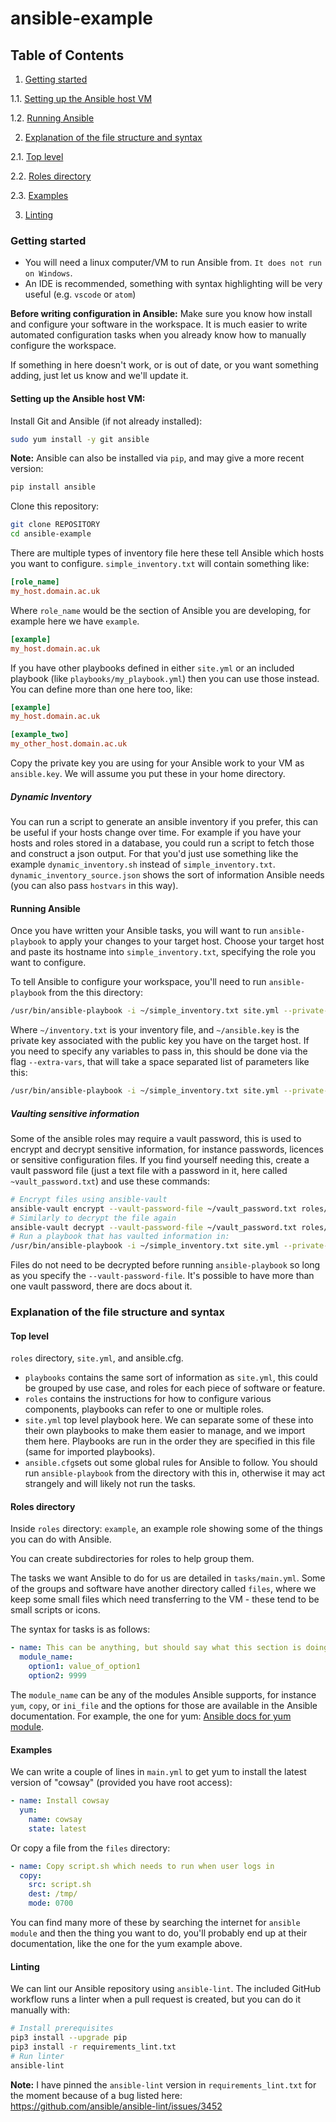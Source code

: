 # ansible-example


## Table of Contents

1. [Getting started](#start)

1.1. [Setting up the Ansible host VM](#setup)

1.2. [Running Ansible](#run_ansible)

2. [Explanation of the file structure and syntax](#structure)

2.1. [Top level](#top_level)

2.2. [Roles directory](#roles)

2.3. [Examples](#examples)

3. [Linting](#linting)


### Getting started <a name="start"></a>

- You will need a linux computer/VM to run Ansible from.
`It does not run on Windows`.
- An IDE is recommended, something with syntax highlighting will be very useful (e.g. `vscode` or `atom`)

**Before writing configuration in Ansible:**
Make sure you know how install and configure your software in the workspace.
It is much easier to write automated configuration tasks when you already know how to manually configure the workspace.

If something in here doesn't work, or is out of date, or you want something adding, just let us know and we'll update it.


#### Setting up the Ansible host VM: <a name="setup"></a>
Install Git and Ansible (if not already installed):
```sh
sudo yum install -y git ansible
```
**Note:** Ansible can also be installed via `pip`, and may give a more recent version:
```sh
pip install ansible
```
Clone this repository:
```sh
git clone REPOSITORY
cd ansible-example
```
There are multiple types of inventory file here these tell Ansible which hosts you want to configure.
`simple_inventory.txt` will contain something like:
```ini
[role_name]
my_host.domain.ac.uk
```
Where `role_name` would be the section of Ansible you are developing, for example here we have `example`.
```ini
[example]
my_host.domain.ac.uk
```
If you have other playbooks defined in either `site.yml` or an included playbook (like `playbooks/my_playbook.yml`) then you can use those instead.
You can define more than one here too, like:
```ini
[example]
my_host.domain.ac.uk

[example_two]
my_other_host.domain.ac.uk
```

Copy the private key you are using for your Ansible work to your VM as `ansible.key`.
We will assume you put these in your home directory.

##### Dynamic Inventory
You can run a script to generate an ansible inventory if you prefer, this can be useful if your hosts change over time.
For example if you have your hosts and roles stored in a database, you could run a script to fetch those and construct a json output.
For that you'd just use something like the example `dynamic_inventory.sh` instead of `simple_inventory.txt`.
`dynamic_inventory_source.json` shows the sort of information Ansible needs (you can also pass `hostvars` in this way).

#### Running Ansible <a name="run_ansible"></a>
Once you have written your Ansible tasks, you will want to run `ansible-playbook` to apply your changes to your target host.
Choose your target host and paste its hostname into `simple_inventory.txt`, specifying the role you want to configure.

To tell Ansible to configure your workspace, you'll need to run `ansible-playbook` from the this directory:
```sh
/usr/bin/ansible-playbook -i ~/simple_inventory.txt site.yml --private-key ~/ansible.key
```
Where `~/inventory.txt` is your inventory file, and `~/ansible.key` is the private key associated with the public key you have on the target host.
If you need to specify any variables to pass in, this should be done via the flag `--extra-vars`, that will take a space separated list of parameters like this:
```sh
/usr/bin/ansible-playbook -i ~/simple_inventory.txt site.yml --private-key ~/ansible.key --extra-vars "my_software_version=2.0 some_other_var=meep"
```

##### Vaulting sensitive information
Some of the ansible roles may require a vault password, this is used to encrypt and decrypt sensitive information, for instance passwords, licences or sensitive configuration files.
If you find yourself needing this, create a vault password file (just a text file with a password in it, here called `~vault_password.txt`) and use these commands:
```sh
# Encrypt files using ansible-vault
ansible-vault encrypt --vault-password-file ~/vault_password.txt roles/example/files/super_secret.conf
# Similarly to decrypt the file again
ansible-vault decrypt --vault-password-file ~/vault_password.txt roles/example/files/super_secret.conf
# Run a playbook that has vaulted information in:
/usr/bin/ansible-playbook -i ~/simple_inventory.txt site.yml --private-key ~/ansible.key --vault-password-file ~/vault_password.txt
```
Files do not need to be decrypted before running `ansible-playbook` so long as you specify the `--vault-password-file`.
It's possible to have more than one vault password, there are docs about it.


### Explanation of the file structure and syntax <a name="structure"></a>
#### Top level <a name="top_level"></a>
`roles` directory, `site.yml`, and ansible.cfg.

- `playbooks` contains the same sort of information as `site.yml`, this could be grouped by use case, and roles for each piece of software or feature.
- `roles` contains the instructions for how to configure various components, playbooks can refer to one or multiple roles.
- `site.yml` top level playbook here. We can separate some of these into their own playbooks to make them easier to manage, and we import them here. Playbooks are run in the order they are specified in this file (same for imported playbooks).
- `ansible.cfg`sets out some global rules for Ansible to follow. You should run `ansible-playbook` from the directory with this in, otherwise it may act strangely and will likely not run the tasks.

#### Roles directory <a name="roles"></a>
Inside `roles` directory: `example`, an example role showing some of the things you can do with Ansible.

You can create subdirectories for roles to help group them.

The tasks we want Ansible to do for us are detailed in `tasks/main.yml`.
Some of the groups and software have another directory called `files`, where we keep some small files which need transferring to the VM - these tend to be small scripts or icons.

The syntax for tasks is as follows:

```yml
- name: This can be anything, but should say what this section is doing
  module_name:
    option1: value_of_option1
    option2: 9999
```

The `module_name` can be any of the modules Ansible supports, for instance `yum`, `copy`, or `ini_file` and the options for those are available in the Ansible documentation. For example, the one for yum: [Ansible docs for yum module](https://docs.ansible.com/ansible/latest/modules/yum_module.html "Ansible docs for yum module").

#### Examples <a name="examples"></a>

We can write a couple of lines in `main.yml` to get yum to install the latest version of "cowsay" (provided you have root access):
```yml
- name: Install cowsay
  yum:
    name: cowsay
    state: latest
```
Or copy a file from the `files` directory:
```yml
- name: Copy script.sh which needs to run when user logs in
  copy:
    src: script.sh
    dest: /tmp/
    mode: 0700
```

You can find many more of these by searching the internet for `ansible module` and then the thing you want to do, you'll probably end up at their documentation, like the one for the yum example above.

#### Linting <a name="linting"></a>

We can lint our Ansible repository using `ansible-lint`.
The included GitHub workflow runs a linter when a pull request is created, but you can do it manually with:
```sh
# Install prerequisites
pip3 install --upgrade pip
pip3 install -r requirements_lint.txt
# Run linter
ansible-lint
```

**Note:** I have pinned the `ansible-lint` version in `requirements_lint.txt` for the moment because of a bug listed here: https://github.com/ansible/ansible-lint/issues/3452
